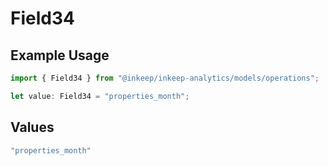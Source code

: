 # Field34

## Example Usage

```typescript
import { Field34 } from "@inkeep/inkeep-analytics/models/operations";

let value: Field34 = "properties_month";
```

## Values

```typescript
"properties_month"
```